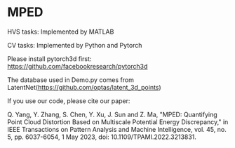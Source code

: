 # MPED
HVS tasks:
Implemented by MATLAB

CV tasks:
Implemented by Python and Pytorch

Please install pytorch3d first: https://github.com/facebookresearch/pytorch3d

The database used in Demo.py comes from LatentNet(https://github.com/optas/latent_3d_points)

If you use our code, please cite our paper:

Q. Yang, Y. Zhang, S. Chen, Y. Xu, J. Sun and Z. Ma, "MPED: Quantifying Point Cloud Distortion Based on Multiscale Potential Energy Discrepancy," in IEEE Transactions on Pattern Analysis and Machine Intelligence, vol. 45, no. 5, pp. 6037-6054, 1 May 2023, doi: 10.1109/TPAMI.2022.3213831.

